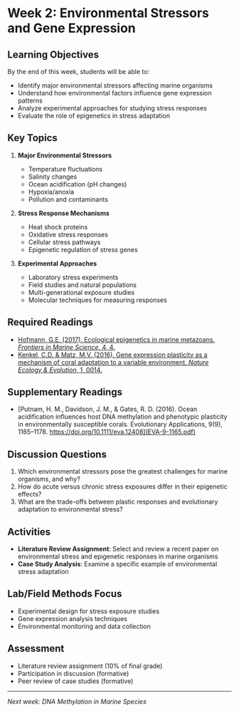 # Week 2: Environmental Stressors and Gene Expression

## Learning Objectives
By the end of this week, students will be able to:
- Identify major environmental stressors affecting marine organisms
- Understand how environmental factors influence gene expression patterns
- Analyze experimental approaches for studying stress responses
- Evaluate the role of epigenetics in stress adaptation

## Key Topics
1. **Major Environmental Stressors**
   - Temperature fluctuations
   - Salinity changes
   - Ocean acidification (pH changes)
   - Hypoxia/anoxia
   - Pollution and contaminants

2. **Stress Response Mechanisms**
   - Heat shock proteins
   - Oxidative stress responses
   - Cellular stress pathways
   - Epigenetic regulation of stress genes

3. **Experimental Approaches**
   - Laboratory stress experiments
   - Field studies and natural populations
   - Multi-generational exposure studies
   - Molecular techniques for measuring responses

## Required Readings
- [Hofmann, G.E. (2017). Ecological epigenetics in marine metazoans. *Frontiers in Marine Science*, 4, 4.](fmars-04-00004.pdf)
- [Kenkel, C.D. & Matz, M.V. (2016). Gene expression plasticity as a mechanism of coral adaptation to a variable environment. *Nature Ecology & Evolution*, 1, 0014.](s41559-016-0014.pdf)

## Supplementary Readings
- [Putnam, H. M., Davidson, J. M., & Gates, R. D. (2016). Ocean acidification influences host DNA methylation and phenotypic plasticity in environmentally susceptible corals. Evolutionary Applications, 9(9), 1165–1178. https://doi.org/10.1111/eva.12408](EVA-9-1165.pdf)

## Discussion Questions
1. Which environmental stressors pose the greatest challenges for marine organisms, and why?
2. How do acute versus chronic stress exposures differ in their epigenetic effects?
3. What are the trade-offs between plastic responses and evolutionary adaptation to environmental stress?

## Activities
- **Literature Review Assignment**: Select and review a recent paper on environmental stress and epigenetic responses in marine organisms
- **Case Study Analysis**: Examine a specific example of environmental stress adaptation

## Lab/Field Methods Focus
- Experimental design for stress exposure studies
- Gene expression analysis techniques
- Environmental monitoring and data collection

## Assessment
- Literature review assignment (10% of final grade)
- Participation in discussion (formative)
- Peer review of case studies (formative)

---
*Next week: DNA Methylation in Marine Species*